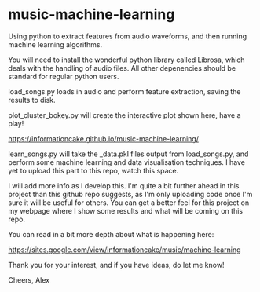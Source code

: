 # music-machine-learning
Using python to extract features from audio waveforms, and then running machine learning algorithms.

You will need to install the wonderful python library called Librosa, which deals with the handling of audio files. All other depenencies should be standard for regular python users.

load_songs.py loads in audio and perform feature extraction, saving the results to disk.

plot_cluster_bokey.py will create the interactive plot shown here, have a play!

https://informationcake.github.io/music-machine-learning/

learn_songs.py will take the _data.pkl files output from load_songs.py, and perform some machine learning and data visualisation techniques. I have yet to upload this part to this repo, watch this space.

I will add more info as I develop this. I'm quite a bit further ahead in this project than this github repo suggests, as I'm only uploading code once I'm sure it will be useful for others. You can get a better feel for this project on my webpage where I show some results and what will be coming on this repo.

You can read in a bit more depth about what is happening here:

https://sites.google.com/view/informationcake/music/machine-learning

Thank you for your interest, and if you have ideas, do let me know!

Cheers,
Alex
